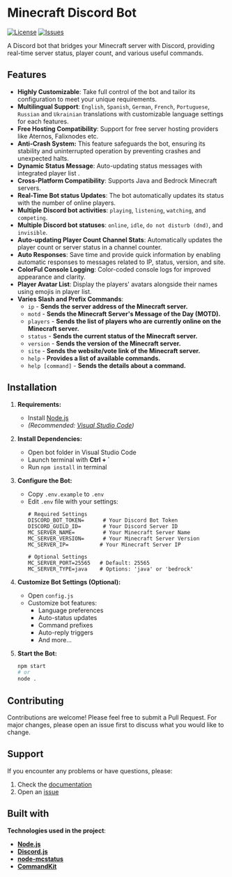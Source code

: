 # Minecraft Discord Bot

[![License](https://img.shields.io/github/license/crazycat836/minecraft-discord-bot?style=for-the-badge&color=5D6D7E)](LICENSE)
[![Issues](https://img.shields.io/github/issues/crazycat836/minecraft-discord-bot?style=for-the-badge&color=5D6D7E)](https://github.com/crazycat836/minecraft-discord-bot/issues)

A Discord bot that bridges your Minecraft server with Discord, providing real-time server status, player count, and various useful commands.

## Features

- **Highly Customizable**: Take full control of the bot and tailor its configuration to meet your unique requirements.
- **Multilingual Support**: `English`, `Spanish`, `German`, `French`, `Portuguese`, `Russian` and `Ukrainian` translations with customizable language settings for each features.
- **Free Hosting Compatibility**: Support for free server hosting providers like Aternos, Falixnodes etc.
- **Anti-Crash System:** This feature safeguards the bot, ensuring its stability and uninterrupted operation by preventing crashes and unexpected halts.
- **Dynamic Status Message**: Auto-updating status messages with integrated player list .
- **Cross-Platform Compatibility**: Supports Java and Bedrock Minecraft servers.
- **Real-Time Bot status Updates**: The bot automatically updates its status with the number of online players.
- **Multiple Discord bot activities**: `playing`, `listening`, `watching`, and `competing`.
- **Multiple Discord bot statuses**: `online`, `idle`, `do not disturb (dnd)`, and `invisible`.
- **Auto-updating Player Count Channel Stats**: Automatically updates the player count or server status in a channel counter.
- **Auto Responses**: Save time and provide quick information by enabling automatic responses to messages related to IP, status, version, and site.
- **ColorFul Console Logging**: Color-coded console logs for improved appearance and clarity.
- **Player Avatar List**: Display the players' avatars alongside their names using emojis in player list.
- **Varies Slash and Prefix Commands**:
  - `ip` - **Sends the server address of the Minecraft server.**
  - `motd` - **Sends the Minecraft Server's Message of the Day (MOTD).**
  - `players` - **Sends the list of players who are currently online on the Minecraft server.**
  - `status` - **Sends the current status of the Minecraft server.**
  - `version` - **Sends the version of the Minecraft server.**
  - `site` - **Sends the website/vote link of the Minecraft server.**
  - `help` - **Provides a list of available commands.**
  - `help [command]` - **Sends the details about a command.**

## Installation

1. **Requirements:**
   - Install [Node.js](https://nodejs.org/en/download/current)
   - _(Recommended: [Visual Studio Code](https://code.visualstudio.com/Download))_

2. **Install Dependencies:**
   - Open bot folder in Visual Studio Code
   - Launch terminal with **Ctrl + `**
   - Run `npm install` in terminal

3. **Configure the Bot:**
   - Copy `.env.example` to `.env`
   - Edit `.env` file with your settings:
     ```env
     # Required Settings
     DISCORD_BOT_TOKEN=      # Your Discord Bot Token
     DISCORD_GUILD_ID=       # Your Discord Server ID
     MC_SERVER_NAME=         # Your Minecraft Server Name
     MC_SERVER_VERSION=      # Your Minecraft Server Version
     MC_SERVER_IP=          # Your Minecraft Server IP

     # Optional Settings
     MC_SERVER_PORT=25565   # Default: 25565
     MC_SERVER_TYPE=java    # Options: 'java' or 'bedrock'
     ```

4. **Customize Bot Settings (Optional):**
   - Open `config.js`
   - Customize bot features:
     - Language preferences
     - Auto-status updates
     - Command prefixes
     - Auto-reply triggers
     - And more...

5. **Start the Bot:**
   ```bash
   npm start
   # or
   node .
   ```

## Contributing

Contributions are welcome! Please feel free to submit a Pull Request. For major changes, please open an issue first to discuss what you would like to change.

## Support

If you encounter any problems or have questions, please:
1. Check the [documentation]()
2. Open an [issue](https://github.com/crazycat836/minecraft-discord-bot/issues)

## Built with

**Technologies used in the project**:

- **[Node.js](https://nodejs.org/en/download)**
- **[Discord.js](https://discord.js.org/)**
- **[node-mcstatus](https://www.npmjs.com/package/node-mcstatus)**
- **[CommandKit](https://commandkit.js.org/)**

